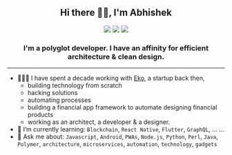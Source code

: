 <h2 align="center">Hi there 👋🏼, I'm Abhishek</h2>

<p align="center">
  <a href="https://www.linkedin.com/in/abhiweb" target="_blank"><img src="https://img.shields.io/badge/LinkedIn-abhiweb-2867B2"/></a>
  <a href="https://twitter.com/abhiweb" target="_blank"><img src="https://img.shields.io/badge/Twitter-@abhiweb-1DA1F2"/></a>
  <a href="https://abhi.page" target="_blank"><img src="https://img.shields.io/badge/🌐-abhi.page-blueviolet"/></a>
</p>

<h3 align="center">I'm a polyglot developer.  I have an affinity for efficient architecture & clean design.</h3>

---

- 👨🏼‍💻 I have spent a decade working with [Eko](https://eko.in), a startup back then,
  - building technology from scratch
  - hacking solutions
  - automating processes
  - building a financial app framework to automate designing financial products
  - working as an architect, a developer & a designer.
- 🌱 I’m currently learning: `Blockchain`, `React Native`, `Flutter`, `GraphQL`, ... ...
- 💬 Ask me about: `Javascript`, `Android`, `PWAs`, `Node.js`, `Python`, `Perl`, `Java`, `Polymer`, `architecture`, `microservices`, `automation`, `technology`, `gadgets`


<!--
**manustays/manustays** is a ✨ _special_ ✨ repository because its `README.md` (this file) appears on your GitHub profile.

Here are some ideas to get you started:

- 🔭 I’m currently working on ...
- 🌱 I’m currently learning ...
- 👯 I’m looking to collaborate on ...
- 🤔 I’m looking for help with ...
- 💬 Ask me about ...
- 📫 How to reach me: ...
- 😄 Pronouns: ...
- ⚡ Fun fact: ...
-->
